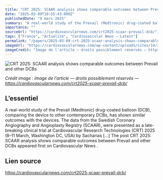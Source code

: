 ```yaml
---
title: "CRT 2025: SCAAR analysis shows comparable outcomes between Prevail and other DCBs"
date: "2025-03-09T10:55:43.000Z"
publishedDate: "9 mars 2025"
summary: "A real-world study of the Prevail (Medtronic) drug-coated balloon (DCB), comparing the device to other contemporary DCBs, has shown similar outcomes with the devices. The data from the Swedish Coronary Angiography and Angioplasty Registry (SCAAR), were presented as a late-breaking clinical trial at Cardiovascular Research Technologies (CRT) 2025 (8–11 March, Washington DC, USA) by Sacharias [&#8230;] The post CRT 2025: SCAAR analysis shows comparable outcomes between Prevail and other DCBs appeared first on Cardiovascular News ."
importance: ""
sourceUrl: "https://cardiovascularnews.com/crt2025-scaar-prevail-dcb/"
tags: ["France", "Actualité", "Cardiovascular News — Latest"]
permalink: "/papers/2025-03-09-crt-2025-scaar-analysis-shows-comparable-outcomes-between-prevail-and-other-dcbs"
imageUrl: "https://cardiovascularnews.com/wp-content/uploads/sites/14/2025/03/IMG_3311-scaled.jpg"
imageCredit: "Image de l’article — droits possiblement réservés — https://cardiovascularnews.com/crt2025-scaar-prevail-dcb/"
---
```


![CRT 2025: SCAAR analysis shows comparable outcomes between Prevail and other DCBs](https://cardiovascularnews.com/wp-content/uploads/sites/14/2025/03/IMG_3311-scaled.jpg)

*Crédit image : Image de l’article — droits possiblement réservés — https://cardiovascularnews.com/crt2025-scaar-prevail-dcb/*

## L’essentiel

A real-world study of the Prevail (Medtronic) drug-coated balloon (DCB), comparing the device to other contemporary DCBs, has shown similar outcomes with the devices. The data from the Swedish Coronary Angiography and Angioplasty Registry (SCAAR), were presented as a late-breaking clinical trial at Cardiovascular Research Technologies (CRT) 2025 (8–11 March, Washington DC, USA) by Sacharias [&#8230;] The post CRT 2025: SCAAR analysis shows comparable outcomes between Prevail and other DCBs appeared first on Cardiovascular News .

## Lien source

https://cardiovascularnews.com/crt2025-scaar-prevail-dcb/
